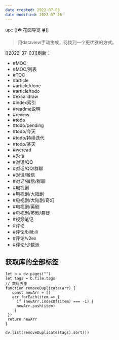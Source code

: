 ```yaml
---
date created: 2022-07-03
date modified: 2022-07-06
---
```


up:: [[☘️ 花园导览 🍀]]

> 用dataview手动生成，待找到一个更优雅的方式。

[[2022-07-03]]刷新：

- #MOC
- #MOC/列表
- #TOC
- #article
- #article/done
- #article/todo
- #excalidraw
- #index索引
- #readme说明
- #review
- #todo
- #todo/pending
- #todo/今天
- #todo/持续迭代
- #todo/某天
- #weread
- #对话
- #对话/QQ
- #对话/QQ/群聊
- #对话/微信
- #对话/微信/群聊
- #电视剧
- #电视剧/大陆剧
- #电视剧/大陆剧/奇幻
- #电视剧/英剧
- #电视剧/英剧/悬疑
- #视频笔记
- #评论
- #评论/bilibili
- #评论/v2ex
- #评论/少数派

## 获取库的全部标签

```dataviewjs
let b = dv.pages("")
let tags = b.file.tags
// 数组去重
function removeDuplicate(arr) {
   const newArr = []
   arr.forEach(item => {
     if (newArr.indexOf(item) === -1) {
     newArr.push(item)
    }
 })
 return newArr
}

dv.list(removeDuplicate(tags).sort())
```
